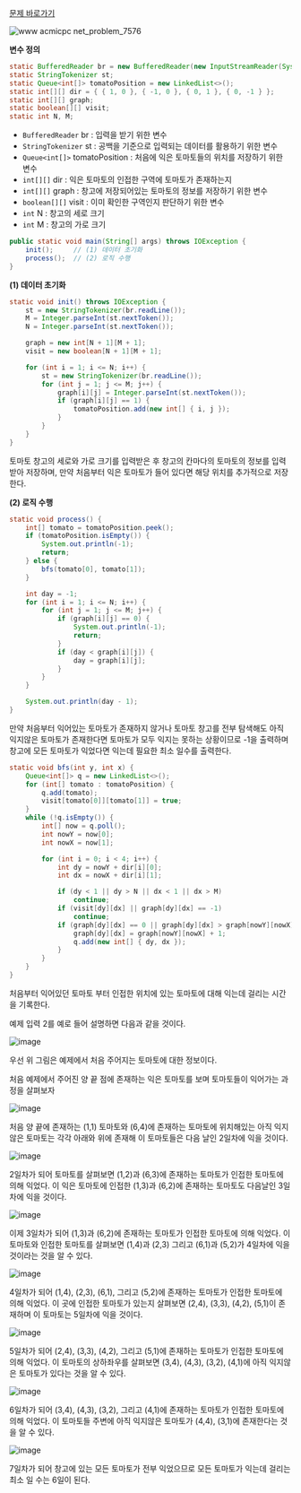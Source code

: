 [문제 바로가기](https://www.acmicpc.net/problem/7576)

![www acmicpc net_problem_7576](https://user-images.githubusercontent.com/78605779/193842764-10b25568-1c46-47dc-8149-e52406cf7651.png)

**변수 정의**

```java
static BufferedReader br = new BufferedReader(new InputStreamReader(System.in));
static StringTokenizer st;
static Queue<int[]> tomatoPosition = new LinkedList<>();
static int[][] dir = { { 1, 0 }, { -1, 0 }, { 0, 1 }, { 0, -1 } };
static int[][] graph;
static boolean[][] visit;
static int N, M;
```
- `BufferedReader` br : 입력을 받기 위한 변수
- `StringTokenizer` st : 공백을 기준으로 입력되는 데이터를 활용하기 위한 변수
- `Queue<int[]>` tomatoPosition : 처음에 익은 토마토들의 위치를 저장하기 위한 변수
- `int[][]` dir : 익은 토마토의 인접한 구역에 토마토가 존재하는지 
- `int[][]` graph : 창고에 저장되어있는 토마토의 정보를 저장하기 위한 변수
- `boolean[][]` visit : 이미 확인한 구역인지 판단하기 위한 변수
- `int` N : 창고의 세로 크기
- `int` M : 창고의 가로 크기

```java
public static void main(String[] args) throws IOException {
    init();     // (1) 데이터 초기화
    process();  // (2) 로직 수행
}
```

**(1) 데이터 초기화**

```java
static void init() throws IOException {
    st = new StringTokenizer(br.readLine());
    M = Integer.parseInt(st.nextToken());
    N = Integer.parseInt(st.nextToken());

    graph = new int[N + 1][M + 1];
    visit = new boolean[N + 1][M + 1];

    for (int i = 1; i <= N; i++) {
        st = new StringTokenizer(br.readLine());
        for (int j = 1; j <= M; j++) {
            graph[i][j] = Integer.parseInt(st.nextToken());
            if (graph[i][j] == 1) {
                tomatoPosition.add(new int[] { i, j });
            }
        }
    }
}
```

토마토 창고의 세로와 가로 크기를 입력받은 후 창고의 칸마다의 토마토의 정보를 입력받아 저장하며, 만약 처음부터 익은 토마토가 들어 있다면 해당 위치를 추가적으로 저장한다.

**(2) 로직 수행**

```java
static void process() {
    int[] tomato = tomatoPosition.peek();
    if (tomatoPosition.isEmpty()) {
        System.out.println(-1);
        return;
    } else {
        bfs(tomato[0], tomato[1]);
    }

    int day = -1;
    for (int i = 1; i <= N; i++) {
        for (int j = 1; j <= M; j++) {
            if (graph[i][j] == 0) {
                System.out.println(-1);
                return;
            }
            if (day < graph[i][j]) {
                day = graph[i][j];
            }
        }
    }

    System.out.println(day - 1);
}
```

만약 처음부터 익어있는 토마토가 존재하지 않거나 토마토 창고를 전부 탐색해도 아직 익지않은 토마토가 존재한다면 토마토가 모두 익지는 못하는 상황이므로 -1을 출력하며 창고에 모든 토마토가 익었다면 익는데 필요한 최소 일수를 출력한다.

```java
static void bfs(int y, int x) {
    Queue<int[]> q = new LinkedList<>();
    for (int[] tomato : tomatoPosition) {
        q.add(tomato);
        visit[tomato[0]][tomato[1]] = true;
    }
    while (!q.isEmpty()) {
        int[] now = q.poll();
        int nowY = now[0];
        int nowX = now[1];

        for (int i = 0; i < 4; i++) {
            int dy = nowY + dir[i][0];
            int dx = nowX + dir[i][1];

            if (dy < 1 || dy > N || dx < 1 || dx > M)
                continue;
            if (visit[dy][dx] || graph[dy][dx] == -1)
                continue;
            if (graph[dy][dx] == 0 || graph[dy][dx] > graph[nowY][nowX] + 1) {
                graph[dy][dx] = graph[nowY][nowX] + 1;
                q.add(new int[] { dy, dx });
            }
        }
    }
}
```

처음부터 익어있던 토마토 부터 인접한 위치에 있는 토마토에 대해 익는데 걸리는 시간을 기록한다.

예제 입력 2를 예로 들어 설명하면 다음과 같을 것이다.

![image](https://user-images.githubusercontent.com/78605779/193847745-0b3279a2-28a3-4aee-b0ba-aea1bb6a0b75.png)

우선 위 그림은 예제에서 처음 주어지는 토마토에 대한 정보이다.

처음 예제에서 주어진 양 끝 점에 존재하는 익은 토마토를 보며 토마토들이 익어가는 과정을 살펴보자

![image](https://user-images.githubusercontent.com/78605779/193847951-448093f3-ee80-4be5-9d28-247209fef0c9.png)

처음 양 끝에 존재하는 (1,1) 토마토와 (6,4)에 존재하는 토마토에 위치해있는 아직 익지않은 토마토는 각각 아래와 위에 존재해 이 토마토들은 다음 날인 2일차에 익을 것이다.

![image](https://user-images.githubusercontent.com/78605779/193848056-230ef78f-4910-49fe-986a-886ab2314f4f.png)

2일차가 되어 토마토를 살펴보면 (1,2)과 (6,3)에 존재하는 토마토가 인접한 토마토에 의해 익었다. 이 익은 토마토에 인접한 (1,3)과 (6,2)에 존재하는 토마토도 다음날인 3일차에 익을 것이다.

![image](https://user-images.githubusercontent.com/78605779/193848452-ec693102-e8f0-499d-bf8e-4fd9907ba8f2.png)

이제 3일차가 되어 (1,3)과 (6,2)에 존재하는 토마토가 인접한 토마토에 의해 익었다. 이 토마토와 인접한 토마토를 살펴보면 (1,4)과 (2,3) 그리고 (6,1)과 (5,2)가 4일차에 익을 것이라는 것을 알 수 있다.

![image](https://user-images.githubusercontent.com/78605779/193848340-fa603c59-8ea6-44af-b130-2fdf1c49b750.png)

4일차가 되어 (1,4), (2,3), (6,1), 그리고 (5,2)에 존재하는 토마토가 인접한 토마토에 의해 익었다. 이 곳에 인접한 토마토가 있는지 살펴보면 (2,4), (3,3), (4,2), (5,1)이 존재하며 이 토마토는 5일차에 익을 것이다.

![image](https://user-images.githubusercontent.com/78605779/193848707-0423b386-91bd-4afd-825d-811ecddf23ff.png)

5일차가 되어 (2,4), (3,3), (4,2), 그리고 (5,1)에 존재하는 토마토가 인접한 토마토에 의해 익었다. 이 토마토의 상하좌우를 살펴보면 (3,4), (4,3), (3,2), (4,1)에 아직 익지않은 토마토가 있다는 것을 알 수 있다.

![image](https://user-images.githubusercontent.com/78605779/193848810-b80e4fd6-9e97-4d06-a32f-be35d71170e6.png)

6일차가 되어 (3,4), (4,3), (3,2), 그리고 (4,1)에 존재하는 토마토가 인접한 토마토에 의해 익었다. 이 토마토들 주변에 아직 익지않은 토마토가 (4,4), (3,1)에 존재한다는 것을 알 수 있다.

![image](https://user-images.githubusercontent.com/78605779/193848933-574ba09f-1649-4184-877a-40e8d8ffa4ca.png)

7일차가 되어 창고에 있는 모든 토마토가 전부 익었으므로 모든 토마토가 익는데 걸리는 최소 일 수는 6일이 된다. 